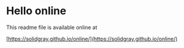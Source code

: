 # Hello online

This readme file is available online at

[https://solidgray.github.io/online/](https://solidgray.github.io/online/)

